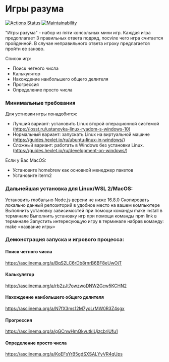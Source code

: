 # Игры разума
[![Actions Status](https://github.com/1pancho/frontend-project-44/workflows/hexlet-check/badge.svg)](https://github.com/1pancho/frontend-project-44/actions)
[![Maintainability](https://api.codeclimate.com/v1/badges/57b3aca4e9cbac738da2/maintainability)](https://codeclimate.com/github/1pancho/frontend-project-44/maintainability)

"Игры разума" - набор из пяти консольных мини игр. Каждая игра предоплагает 3 правильных ответа подряд, посviле чего игра считается пройденной. В случае неправильного ответа игроку предлагается пройти ее заново.

Список игр: 
- Поиск четного числа
- Калькулятор
- Нахождение наибольшего общего делителя
- Прогрессия
- Определение просто числа

### Минимальные требования
Для устновки игры понадобится: 
- Лучший вариант: установить Linux второй операционной системой (https://losst.ru/ustanovka-linux-ryadom-s-windows-10)
- Нормальный вариант: запускать Linux на виртуальной машине (https://guides.hexlet.io/ru/ubuntu-linux-in-windows/)
- Сложный вариант: работать в Windows без установки Linux. (https://guides.hexlet.io/ru/development-on-windows/)

Если у Вас MacOS: 
- Установите homebrew как основной менеджер пакетов
- Установите iterm2

### Дальнейшая установка для Linux/WSL 2/MacOS:
Установить глобально Node.js версии не ниже 16.8.0 Скопировать локально данный репозиторий в удобное место на вашем компьютере Выполнить установку зависимостей при помощи команды make install в терминале Выполнить установку игр при помощи команды npm link в терминале Запустить интересующую игру в терминале набрав команду: make <название игры>

### Демонстрация запуска и игрового процесса:
#### Поиск четного числа
https://asciinema.org/a/BqS2LC6rDb8rnrB6BF8eUwOjT

#### Калькулятор
https://asciinema.org/a/rb2zJt7owzwoDNW2Gcw5KCHN2

#### Нахождение наибольшего общего делителя
https://asciinema.org/a/N7fX3ms12M7yoLrMW0R3Z4sgx

#### Прогрессия
https://asciinema.org/a/gGCnwHmQkvutkIUjzcbrjUfu1

#### Определение просто числа
https://asciinema.org/a/KoEFsYrB5gdSXSALYyVR4qUps
